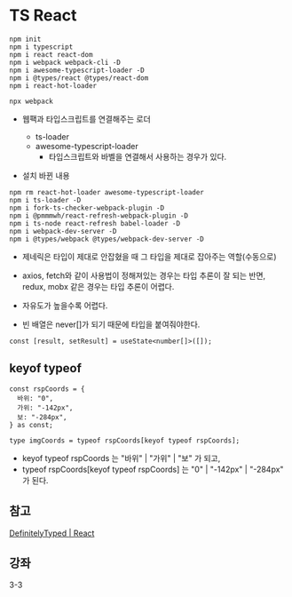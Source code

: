 # TS React

```command
npm init
npm i typescript
npm i react react-dom
npm i webpack webpack-cli -D
npm i awesome-typescript-loader -D
npm i @types/react @types/react-dom
npm i react-hot-loader

npx webpack
```

- 웹팩과 타입스크립트를 연결해주는 로더

  - ts-loader
  - awesome-typescript-loader
    - 타입스크립트와 바벨을 연결해서 사용하는 경우가 있다.

- 설치 바뀐 내용

```command
npm rm react-hot-loader awesome-typescript-loader
npm i ts-loader -D
npm i fork-ts-checker-webpack-plugin -D
npm i @pmmmwh/react-refresh-webpack-plugin -D
npm i ts-node react-refresh babel-loader -D
npm i webpack-dev-server -D
npm i @types/webpack @types/webpack-dev-server -D
```

- 제네릭은 타입이 제대로 안잡혔을 때 그 타입을 제대로 잡아주는 역할(수동으로)

- axios, fetch와 같이 사용법이 정해져있는 경우는 타입 추론이 잘 되는 반면, redux, mobx 같은 경우는 타입 추론이 어렵다.
- 자유도가 높을수록 어렵다.

- 빈 배열은 never[]가 되기 때문에 타입을 붙여줘야한다.

```tsx
const [result, setResult] = useState<number[]>([]);
```

## keyof typeof

```tsx
const rspCoords = {
  바위: "0",
  가위: "-142px",
  보: "-284px",
} as const;

type imgCoords = typeof rspCoords[keyof typeof rspCoords];
```

- keyof typeof rspCoords 는 "바위" | "가위" | "보" 가 되고,
- typeof rspCoords[keyof typeof rspCoords] 는 "0" | "-142px" | "-284px" 가 된다.

## 참고

[DefinitelyTyped | React](https://github.com/DefinitelyTyped/DefinitelyTyped/blob/master/types/react/index.d.ts)

## 강좌

3-3

